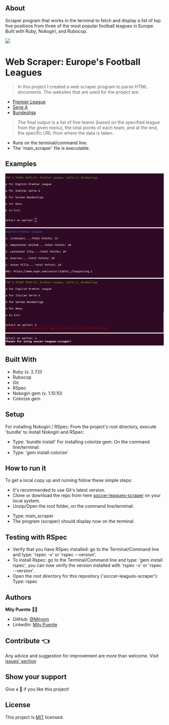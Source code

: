 ## About
Scraper program that works in the terminal to fetch and display a list of top five positions from three of the most popular football leagues in Europe. Built with Ruby, Nokogiri, and Rubocop.
 
![](https://img.shields.io/badge/Microverse-blueviolet)
# Web Scraper: Europe's Football Leagues
 
> In this project I created a web scraper program to parse HTML documents.
The websites that are used for the project are:
- [Premier League](https://www.espn.com/soccer/table/_/league/eng.1)
- [Serie A](https://www.espn.com/soccer/table/_/league/ita.1)
- [Bundesliga](https://www.espn.com/soccer/table/_/league/ger.1)
> The final output is a list of five teams (based on the specified league from the given menu), the total points of each team, and at the end, the specific URL from where the data is taken.
- Runs on the terminal/command line.
- The 'main_scraper' file is executable.
 
## Examples
![img_1](./images/web-scraper1.png)
![img_2](./images/web-scraper2.png)
![img_3](./images/web-scraper3.png)
![img_4](./images/web-scraper4.png)
 
## Built With
- Ruby (v. 2.7.0)
- Rubocop
- Git
- RSpec
- Nokogiri gem (v. 1.10.10)
- Colorize gem
 
## Setup
For installing Nokogiri / RSpec:
From the project's root directory, execute 'bundle' to install Nokogiri and RSpec:
- Type: 'bundle install'
For installing colorize gem:
On the command line/terminal:
- Type: 'gem install colorize'
 
## How to run it
To get a local copy up and running follow these simple steps:
* It's recommended to use Git's latest version.
* Clone or download the repo from here [soccer-leagues-scraper](https://github.com/Milypm/soccer-leagues-scraper.git) on your local system.
* Unzip/Open the root folder, on the command line/terminal:
- Type: main_scraper
- The program (scraper) should display now on the terminal.
 
## Testing with RSpec
- Verify that you have RSpec installed: go to the Terminal/Command line and type: 'rspec -v' or 'rspec --version'.
- To install Rspec: go to the Terminal/Command line and type: 'gem install rspec', you can now verify the version installed with 'rspec -v' or 'rspec --version'.
- Open the root directory for this repository ('soccer-leagues-scraper'):
   Type: rspec
 
## Authors
**Mily Puente** :woman_technologist:
- GitHub: [@Milypm](https://github.com/Milypm)
- LinkedIn: [Mily Puente](https://www.linkedin.com/in/milypuentem/)
 
## Contribute :point_left:
Any advice and suggestion for improvement are more than welcome.
Visit [issues' section](https://github.com/Milypm/soccer-leagues-scraper/issues)

## Show your support
Give a :star2: if you like this project!

## License
This project is [MIT](https://github.com/Milypm/soccer-leagues-scraper/blob/main/LICENSE) licensed.

